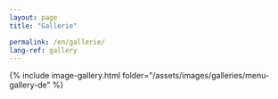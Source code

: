 ```yaml
---
layout: page
title: "Gallerie"

permalink: /en/gallerie/
lang-ref: gallery
---
```


{% include image-gallery.html folder="/assets/images/galleries/menu-gallery-de" %}

